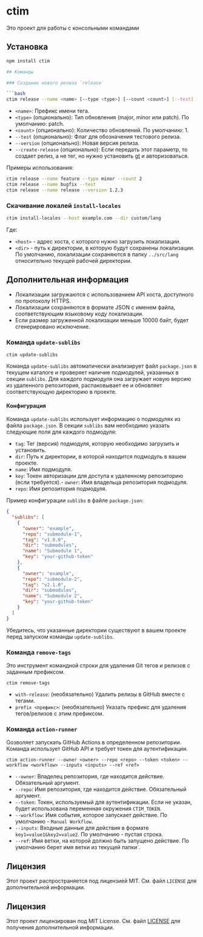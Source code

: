 # ctim

Это проект для работы с консольными командами 

## Установка

```bash
npm install ctim

## Команды

### Создание нового релиза `release`

```bash
ctim release --name <name> [--type <type>] [--count <count>] [--test] [--version <version>]
```

- `<name>`: Префикс имени тега.
- `<type>` (опционально): Тип обновления (major, minor или patch). По умолчанию: patch.
- `<count>` (опционально): Количество обновлений. По умолчанию: 1.
- `--test` (опционально): Флаг для обозначения тестового релиза.
- `--version` (опционально): Новая версия релиза.
- `--create-release` (опционально): Если передать этот параметр, то создает релиз, а не тег, но нужно установить [gt](https://cli.github.com/) и авторизоваться.

Примеры использования:

```bash
ctim release --name feature --type minor --count 2
ctim release --name bugfix --test
ctim release --name release --version 1.2.3
```

### Скачивание локалей `install-locales`

```bash
ctim install-locales --host example.com --dir custom/lang
```

Где:
- `<host>` - адрес хоста, с которого нужно загрузить локализации.
- `<dir>` - путь к директории, в которую будут сохранены локализации. По умолчанию, локализации сохраняются в папку `../src/lang` относительно текущей рабочей директории.


## Дополнительная информация

- Локализации загружаются с использованием API хоста, доступного по протоколу HTTPS.
- Локализации сохраняются в формате JSON с именем файла, соответствующим языковому коду локализации.
- Если размер загруженной локализации меньше 10000 байт, будет сгенерировано исключение.

### Команда `update-sublibs`


```shell
ctim update-sublibs
```

Команда `update-sublibs` автоматически анализирует файл `package.json` в текущем каталоге и проверяет наличие подмодулей, указанных в секции `sublibs`. Для каждого подмодуля она загружает новую версию из удаленного репозитория, распаковывает ее и обновляет соответствующую директорию в проекте.

#### Конфигурация

Команда `update-sublibs` использует информацию о подмодулях из файла `package.json`. В секции `sublibs` вам необходимо указать следующие поля для каждого подмодуля:

- `tag`: Тег (версия) подмодуля, которую необходимо загрузить и установить.
- `dir`: Путь к директории, в которой находится подмодуль в вашем проекте.
- `name`: Имя подмодуля.
- `key`: Токен авторизации для доступа к удаленному репозиторию (если требуется).- `owner`: Имя владельца репозитория подмодуля.
- `repo`: Имя репозитория подмодуля.


Пример конфигурации `sublibs` в файле `package.json`:

```json
{
  "sublibs": [
    {
      "owner": "example",
      "repo": "submodule-1",
      "tag": "v1.0.0",
      "dir": "submodules",
      "name": "Submodule 1",
      "key": "your-github-token"
    },
    {
      "owner": "example",
      "repo": "submodule-2",
      "tag": "v2.1.0",
      "dir": "submodules",
      "name": "Submodule 2",
      "key": "your-github-token"
    }
  ]
}
```

Убедитесь, что указанные директории существуют в вашем проекте перед запуском команды `update-sublibs`.


### Команда `remove-tags`

Это инструмент командной строки для удаления Git тегов и релизов с заданным префиксом.

```shell
ctim remove-tags
```


- `with-release`: (необязательно) Удалить релизы в GitHub вместе с тегами.
- `prefix <префикс>`: (необязательно) Указать префикс для удаления тегов/релизов с этим префиксом.


### Команда `action-runner`

Gозволяет запускать GitHub Actions в определенном репозитории. Команда использует GitHub API и требует токен для аутентификации.

```shell
ctim action-runner --owner <owner> --repo <repo> --token <token> --workflow <workflow> --inputs <inputs> --ref <ref>
```

- `--owner`: Владелец репозитория, где находится действие. Обязательный аргумент.
- `--repo`: Имя репозитория, где находится действие. Обязательный аргумент.
- `--token`: Токен, используемый для аутентификации. Если не указан, будет использована переменная окружения `CTIM_TOKEN`.
- `--workflow`: Имя события, которое запускает действие. По умолчанию - `Manual Workflow`.
- `--inputs`: Входные данные для действия в формате `key1=value1&key2=value2`. По умолчанию - пустая строка.
- `--ref`: Имя ветки, на которой должно быть запущено действие. По умолчанию берет имя ветки из текущей папки`.


## Лицензия

Этот проект распространяется под лицензией MIT. См. файл `LICENSE` для дополнительной информации.

## Лицензия

Этот проект лицензирован под MIT License. См. файл [LICENSE](./LICENSE) для получения дополнительной информации.
```

